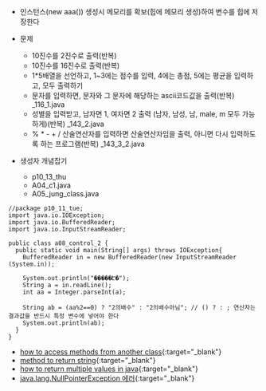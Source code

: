 - 인스턴스(new aaa()) 생성시 메모리를 확보(힙에 메모리 생성)하여 변수를 힙에 저장한다
 

- 문제 
    - 10진수를 2진수로 출력(반복)  
    - 10진수를 16진수로 출력(반복)  
    - 1*5배열을 선언하고, 1~3에는 점수를 입력, 4에는 총점, 5에는 평균을 입력하고, 모두 출력하기  
    - 문자를 입력하면, 문자와 그 문자에 해당하는 ascii코드값을 출력(반복) _116_1.java  
    - 성별을 입력받고, 남자면 1, 여자면 2 출력 (남자, 남성, 남, male, m 모두 가능하게)(반복) _143_2.java  
    - % * - + / 산술연산자를 입력하면 산술연산자임을 출력, 아니면 다시 입력하도록 하는 프로그램(반복) _143_3_2.java  
 
- 생성자 개념잡기 
    - p10_13_thu 
    - A04_c1.java 
    - A05_jung_class.java 

``` 
//package p10_11_tue; 
import java.io.IOException; 
import java.io.BufferedReader; 
import java.io.InputStreamReader; 
 
public class a08_control_2 { 
  public static void main(String[] args) throws IOException{ 
    BufferedReader in = new BufferedReader(new InputStreamReader (System.in)); 

    System.out.println("�����Է�"); 
    String a = in.readLine(); 
    int aa = Integer.parseInt(a); 

    String ab = (aa%2==0) ? "2의배수" : "2의배수아님"; // () ? : ; 연산자는 결과값을 반드시 특정 변수에 넣어야 한다 
    System.out.println(ab); 
  } 
} 
``` 

- [how to access methods from another class](http://stackoverflow.com/questions/6576855/java-how-to-access-methods-from-another-class){:target="_blank"}  
- [method to return string](http://stackoverflow.com/questions/8782450/method-to-return-string){:target="_blank"}  
- [how to return multiple values in java](http://stackoverflow.com/questions/8557716/how-to-return-multiple-values-in-java){:target="_blank"}  
- [java.lang.NullPointerException 에러](http://linuxism.tistory.com/679){:target="_blank"}  
